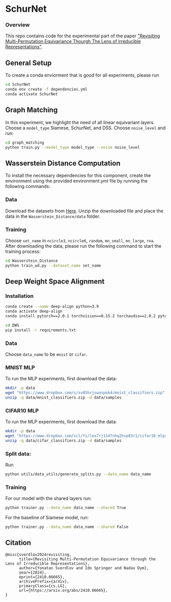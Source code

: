 # SchurNet
### Overview
This repo contains code for the experimental part of the paper ["Revisiting Multi-Permutation Equivariance Thourgh The Lens of Irreducible Representations"](https://arxiv.org/abs/2410.06665).
## General Setup
To create a conda enviorment that is good for all experiments, please run 
```bash
cd SchurNet
conda env create -f dependencies.yml 
conda activate SchurNet
```
## Graph Matching
In this experiment, we highlight the need of all linear equivariant layers. 
Choose a `model_type` Siamese, SchurNet, and DSS. Choose `noise_level` and run:
```bash
cd graph_matching
python train.py --model_type model_type --noise noise_level
```
## Wasserstein Distance Computation
To install the necessary dependencies for this component, create the environment using the provided environment.yml file by running the following commands:
### Data
Download the datasets from [Here](https://app.filen.io/#/drive/9f379ca2-50f0-4099-9258-027827d831ae).
Unzip the downloaded file and place the data in the `Wasserstein_Distance/data` folder.
### Training
Choose `set_name` in `ncircle3`, `ncircle6`, `random`, `mn_small`, `mn_large`, `rna`.
After downloading the data, please run the following command to start the training process:
```bash
cd Wasserstein_Distance
python train_wd.py --dataset_name set_name
```
## Deep Weight Space Alignment
### Installation
```bash
conda create --name deep-align python=3.9
conda activate deep-align
conda install pytorch==2.0.1 torchvision==0.15.2 torchaudio==2.0.2 pytorch-cuda=11.7 -c pytorch -c nvidia

cd DWS
pip install -r requirements.txt
```
### Data
Choose `data_name` to be `mnist` or `cifar`.

### MNIST MLP
To run the MLP experiments, first download the data:
```bash
mkdir -p data
wget "https://www.dropbox.com/s/sv85hrjswaspok4/mnist_classifiers.zip" -P data
unzip -q data/mnist_classifiers.zip -d data/samples

```
### CIFAR10 MLP
To run the MLP experiments, first download the data:
```bash
mkdir -p data
wget "https://www.dropbox.com/scl/fi/lex7rj1147nhq2hsp83r1/cifar10_mlps.zip?rlkey=tiyq14zl70hjbmhq2y9sg14xo&dl=1" -P data/
unzip -q data/cifar_classifiers.zip -d data/samples
```
### Split data:
Run
```bash
python utils/data_utils/generate_splits.py --data_name data_name
```
### Training
For our model with the shared layers run:
```bash
python trainer.py --data_name data_name --shared True
```
For the baseline of Siamese model, run:
```bash
python trainer.py --data_name data_name --shared False
```

## Citation
```
@misc{sverdlov2024revisiting,
      title={Revisiting Multi-Permutation Equivariance through the Lens of Irreducible Representations}, 
      author={Yonatan Sverdlov and Ido Springer and Nadav Dym},
      year={2024},
      eprint={2410.06665},
      archivePrefix={arXiv},
      primaryClass={cs.LG},
      url={https://arxiv.org/abs/2410.06665}, 
}
```
